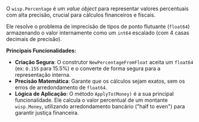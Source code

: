 O `wisp.Percentage` é um *value object* para representar valores percentuais com alta precisão, crucial para cálculos financeiros e fiscais.

Ele resolve o problema de imprecisão de tipos de ponto flutuante (`float64`) armazenando o valor internamente como um `int64` escalado (com 4 casas decimais de precisão).

**Principais Funcionalidades:**

* **Criação Segura**: O construtor `NewPercentageFromFloat` aceita um `float64` (ex: `0.155` para 15.5%) e o converte de forma segura para a representação interna.
* **Precisão Matemática**: Garante que os cálculos sejam exatos, sem os erros de arredondamento de `float64`.
* **Lógica de Aplicação**: O método `ApplyTo(Money)` é a sua principal funcionalidade. Ele calcula o valor percentual de um montante `wisp.Money`, utilizando arredondamento bancário ("half to even") para garantir justiça financeira.
